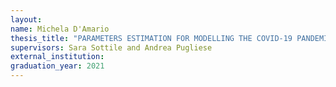 ```yaml
---
layout:
name: Michela D'Amario
thesis_title: "PARAMETERS ESTIMATION FOR MODELLING THE COVID-19 PANDEMIC IN ITALY"
supervisors: Sara Sottile and Andrea Pugliese
external_institution:
graduation_year: 2021
---
```


